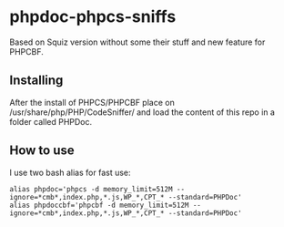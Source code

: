 # phpdoc-phpcs-sniffs
Based on Squiz version without some their stuff and new feature for PHPCBF.

## Installing
After the install of PHPCS/PHPCBF place on /usr/share/php/PHP/CodeSniffer/ and load the content of this repo in a folder
called PHPDoc.

## How to use
I use two bash alias for fast use:

```
alias phpdoc='phpcs -d memory_limit=512M --ignore=*cmb*,index.php,*.js,WP_*,CPT_* --standard=PHPDoc'
alias phpdoccbf='phpcbf -d memory_limit=512M --ignore=*cmb*,index.php,*.js,WP_*,CPT_* --standard=PHPDoc'
```
